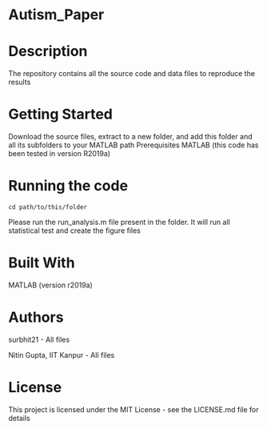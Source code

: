 # Autism_Paper

# Description
The repository contains all the source code and data files to reproduce the results

# Getting Started
Download the source files, extract to a new folder, and add this folder and all its subfolders to your MATLAB path Prerequisites
MATLAB (this code has been tested in version R2019a)

# Running the code

    cd path/to/this/folder

Please run the run_analysis.m file present in the folder. It will run all statistical test and create the figure files

# Built With 
MATLAB (version r2019a)

# Authors
surbhit21 - All files

Nitin Gupta, IIT Kanpur - All files

# License
This project is licensed under the MIT License - see the LICENSE.md file for details

